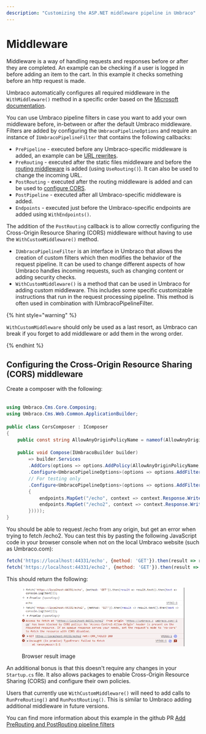 ```yaml
---
description: "Customizing the ASP.NET middleware pipeline in Umbraco"
---
```


# Middleware

Middleware is a way of handling requests and responses before or after they are completed. An example can be checking if a user is logged in before adding an item to the cart. In this example it checks something before an http request is made.

Umbraco automatically configures all required middleware in the `WithMiddleware()` method in a specific order based on the [Microsoft documentation](https://learn.microsoft.com/en-us/aspnet/core/fundamentals/middleware/?view=aspnetcore-7.0#middleware-order).

You can use Umbraco pipeline filters in case you want to add your own middleware before, in-between or after the default Umbraco middleware. Filters are added by configuring the `UmbracoPipelineOptions` and require an instance of `IUmbracoPipelineFilter` that contains the following callbacks:

- `PrePipeline` - executed before any Umbraco-specific middleware is added, an example can be [URL rewrites](iisrewriterules.md).
- `PreRouting` - executed after the static files middleware and before the [routing middleware](https://learn.microsoft.com/en-us/aspnet/core/fundamentals/routing?view=aspnetcore-7.0) is added (using `UseRouting()`). It can also be used to change the incoming URL.
- `PostRouting` - executed after the routing middleware is added and can be used to [configure CORS](https://learn.microsoft.com/en-us/aspnet/core/security/cors?view=aspnetcore-7.0).
- `PostPipeline` - executed after all Umbraco-specific middleware is added.
- `Endpoints` - executed just before the Umbraco-specific endpoints are added using `WithEndpoints()`.

The addition of the `PostRouting` callback is to allow correctly configuring the Cross-Origin Resource Sharing (CORS) middleware without having to use the `WithCustomMiddleware()` method.

- `IUmbracoPipelineFilter` is an interface in Umbraco that allows the creation of custom filters which then modifies the behavior of the request pipeline. It can be used to change different aspects of how Umbraco handles incoming requests, such as changing content or adding security checks.
- `WithCustomMiddleware()` is a method that can be used in Umbraco for adding custom middleware. This includes some specific customizable instructions that run in the request processing pipeline. This method is often used in combination with IUmbracoPipelineFilter.

{% hint style="warning" %}

`WithCustomMiddleware` should only be used as a last resort, as Umbraco can break if you forget to add middleware or add them in the wrong order.  

{% endhint %}

## Configuring the Cross-Origin Resource Sharing (CORS) middleware

Create a composer with the following:

```csharp

using Umbraco.Cms.Core.Composing;
using Umbraco.Cms.Web.Common.ApplicationBuilder;

public class CorsComposer : IComposer
{
    public const string AllowAnyOriginPolicyName = nameof(AllowAnyOriginPolicyName);

    public void Compose(IUmbracoBuilder builder)
        => builder.Services
        .AddCors(options => options.AddPolicy(AllowAnyOriginPolicyName, policy => policy.AllowAnyOrigin()))
        .Configure<UmbracoPipelineOptions>(options => options.AddFilter(new UmbracoPipelineFilter("Cors", postRouting: app => app.UseCors())))
        // For testing only
        .Configure<UmbracoPipelineOptions>(options => options.AddFilter(new UmbracoPipelineFilter("CorsTest", endpoints: app => app.UseEndpoints(endpoints =>
        {
            endpoints.MapGet("/echo", context => context.Response.WriteAsync("echo")).RequireCors(AllowAnyOriginPolicyName);
            endpoints.MapGet("/echo2", context => context.Response.WriteAsync("echo2"));
        }))));
}
```

You should be able to request /echo from any origin, but get an error when trying to fetch /echo2. You can test this by pasting the following JavaScript code in your browser console when not on the local Umbraco website (such as Umbraco.com):

```javascript
fetch('https://localhost:44331/echo', {method: 'GET'}).then(result => result.text().then(text => console.log(text)));
fetch('https://localhost:44331/echo2', {method: 'GET'}).then(result => result.text().then(text => console.log(text)));
```

This should return the following:
<figure><img src="../images/custom-middleware-cors-browser-example.png" alt=""><figcaption><p>Browser result image</p></figcaption></figure>

An additional bonus is that this doesn't require any changes in your `Startup.cs` file. It also allows packages to enable Cross-Origin Resource Sharing (CORS) and configure their own policies.

Users that currently use `WithCustomMiddleware()` will need to add calls to `RunPreRouting()` and `RunPostRouting()`. This is similar to Umbraco adding additional middleware in future versions.

You can find more information about this example in the github PR [Add PreRouting and PostRouting pipeline filters](https://github.com/umbraco/Umbraco-CMS/pull/14503)
